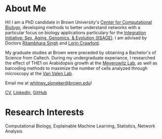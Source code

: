 # About Me
Hi! I am a PhD candidate in Brown University's [Center for Computational Biology](https://ccmb.brown.edu/people/whitney-sloneker), developing methods to better understand networks with a particular focus on biology applications particulary for the [Integration Initiative: Sex, Aging, Genomics, & Evolution (IISAGE)](https://www.iisage.org/). I am advised by Doctors [Ritambhara Singh](https://ritambharasingh.com/) and [Lorin Crawford](https://lorincrawford.com/).

My graduate studies at Brown were preceded by obtaining a Bachelor's of Science from Caltech. During my undergraduate experiance, I researched the effect of THE1 on Arabidopsis growth at the [Meyerowitz Lab](https://plantlab.caltech.edu/), as well as barcoding methods to maximize the number of cells analyzed through microscopy at the [Van Valen Lab](https://www.vanvalen.caltech.edu/).

Email me at <whitney_sloneker@brown.edu>!

[CV](https://wsloneker.github.io/CV.pdf), [LinkedIn](www.linkedin.com/in/whitney-sloneker-62216b165), [GitHub](https://github.com/wsloneker)

# Research Interests
Computational Biology, Explainable Machine Learning, Statistics, Network Analysis
